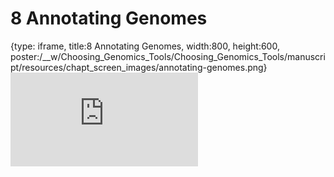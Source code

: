 # 8 Annotating Genomes
 
{type: iframe, title:8 Annotating Genomes, width:800, height:600, poster:/__w/Choosing_Genomics_Tools/Choosing_Genomics_Tools/manuscript/resources/chapt_screen_images/annotating-genomes.png}
![](https://hutchdatascience.org/Choosing_Genomics_Tools/annotating-genomes.html)
 

 
